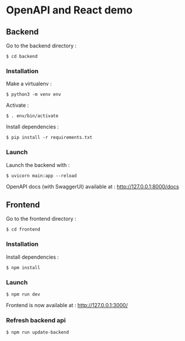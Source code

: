 # OpenAPI and React demo

## Backend

Go to the backend directory :

```
$ cd backend
```

### Installation

Make a virtualenv :

```
$ python3 -m venv env
```

Activate :

```
$ . env/bin/activate
```

Install dependencies :

```
$ pip install -r requirements.txt
```

### Launch

Launch the backend with :

```
$ uvicorn main:app --reload
```

OpenAPI docs (with SwaggerUI) available at : http://127.0.0.1:8000/docs

## Frontend

Go to the frontend directory :

```
$ cd frontend
```

### Installation

Install dependencies :

```
$ npm install
```

### Launch

```
$ npm run dev
```

Frontend is now available at : http://127.0.0.1:3000/

### Refresh backend api

```
$ npm run update-backend
```
